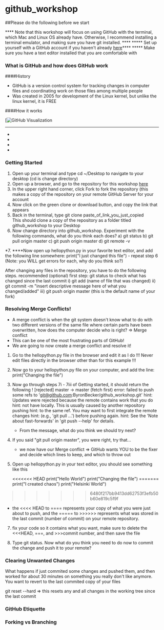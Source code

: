 # github_workshop

##Please do the following before we start

**** Note that this workshop will focus on using GitHub with the terminal, which Mac and Linux OS already have. Otherwise, I recommend installing a terminal emulator, and making sure you have git installed. ****
***** Set up yourself with a GitHub account if you haven't already [here](https://github.com/)****
***** Make sure you have a text editor installed that you are comfortable with

### What is GitHub and how does GitHub work

####History
* GitHub is a version control system for tracking changes in computer files and coordinating work on those files among multiple people
* Was created in 2005 for development of the Linux kernel, but unlike the linux kernel, it is FREE

####How it works

[![GitHub Visualization](https://camo.githubusercontent.com/d4de2fdb747fec0d3dc67b1640f37c12f3786f5b/687474703a2f2f6a6c6f72642e75732f6769742d69742f6173736574732f696d67732f72656d6f7465732e706e67)
*****
*
*
*
*

### Getting Started

1. Open up your terminal and type cd ~/Desktop to navigate to your desktop (cd is change directory)
2. Open up a browser, and go to the repository for this workshop [here](https://github.com/ByronBecker/github_workshop)
3. In the upper right hand corner, click Fork to fork the repository (this makes a copy of the repository on your remote GitHub Server for your account
4. Now click on the green clone or download button, and copy the link that appears  
5. Back in the terminal, type git clone paste_of_link_you_just_copied          
This should clone a copy of the repository as a folder titled github_workshop to your Desktop
6. Now change directory into github_workshop. Experiment with the following commands, what do you think each does?
    a) git status
    b) git pull origin master
    c) git push origin master
    d) git remote -v

*7. ****Now open up hellopython.py in your favorite text editor, and add the following line somewhere:    print("I just changed this file")
    - repeat step 6 (Note: you WILL get errors for each, why do you think so?)

After changing any files in the repository, you have to do the following steps.
    recommended (optional) first step: git status to check what has changed since the last commit
    i) git add (name of file that was changed)
    ii) git commit -m "insert descriptive message here of what you changed/added"
    iii) git push origin master   (this is the default name of your fork)
    

### Resolving Merge Conflicts!

* A merge conflict is when the git system doesn't know what to do with two different versions of the same file where certain parts have been overwritten, how does the computer decide who is right? => Merge conflict
* This can be one of the most frustrating parts of GitHub!
* We are going to now create a merge conflict and resolve it!

1. Go to the hellopython.py file in the browser and edit it as I do  !!! Never edit files directly in the browser other than for this example !!!
2. Now go to your hellopython.py file on your computer, and add the line: print("Changing the file")
3. Now go through steps 7i - 7iii of Getting started, it should return the following
        ! [rejected]        master -> master (fetch first)
        error: failed to push some refs to 'git@github.com:ByronBecker/github_workshop.git'
        hint: Updates were rejected because the remote contains work that you do
        hint: not have locally. This is usually caused by another repository pushing
        hint: to the same ref. You may want to first integrate the remote changes
        hint: (e.g., 'git pull ...') before pushing again.
        hint: See the 'Note about fast-forwards' in 'git push --help' for details.

    - From the message, what do you think we should try next?

5. If you said "git pull origin master", you were right, try that...

    - we now have our Merge conflict => GitHub wants YOU to be the fixer and decide which lines to keep, and which to throw out

6. Open up hellopython.py in your text editor, you should see something like this

    <<<<<<< HEAD
  print("Hello World")
  print("Changing the file")
  =======
  print("I created chaos")
  print("Helsinki World")
  >>>>>>> 6480f217bb9413dd62753f3efb50b60e819c5f9f

  - the <<<< HEAD to ==== represents your copy of what you were just about to push, and the ===== to >>>>>> represents what was stored in the last commit (number of commit) on your remote repository.  

7. fix your code so it contains what you want, make sure to delete the <<<HEAD, ===, and >>>commit number, and then save the file

8. Type git status. Now what do you think you need to do now to commit the change and push it to your remote?


### Clearing Unwanted Changes

What happens if just commited some changes and pushed them, and then worked for about 30 minutes on something you really don't like anymore. You want to revert to the last commited copy of your files

git reset --hard   => this resets any and all changes in the working tree since the last commit



### GitHub Etiquette





### Forking vs Branching
